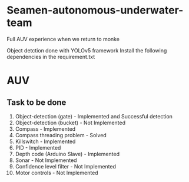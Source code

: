 # Seamen-autonomous-underwater-team
Full AUV experience when we return to monke

Object detction done with YOLOv5 framework
Install the following dependencies in the requirement.txt

# AUV
## Task to be done
1) Object-detection (gate) - Implemented and Successful detection
2) Object-detection (bucket) - Not Implemented
3) Compass - Implemented
4) Compass threading problem - Solved
5) Killswitch - Implemented
6) PID - Implemented
7) Depth code (Arduino Slave) - Implemented
8) Sonar - Not Implemented
9) Confidence level filter - Not Implemented
10) Motor controls - Not Implemented


